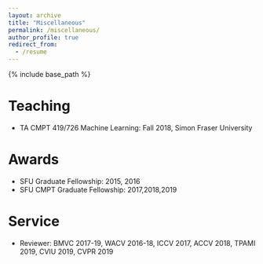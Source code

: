 ```yaml
---
layout: archive
title: "Miscellaneous"
permalink: /miscellaneous/
author_profile: true
redirect_from:
  - /resume
---
```


{% include base_path %}

Teaching
======
* TA CMPT 419/726 Machine Learning: Fall 2018, Simon Fraser University 

Awards
======
* SFU Graduate Fellowship: 2015, 2016  
* SFU CMPT Graduate Fellowship: 2017,2018,2019

Service
======
* Reviewer: BMVC 2017-19, WACV 2016-18, ICCV 2017, ACCV 2018, TPAMI 2019, CVIU 2019, CVPR 2019
